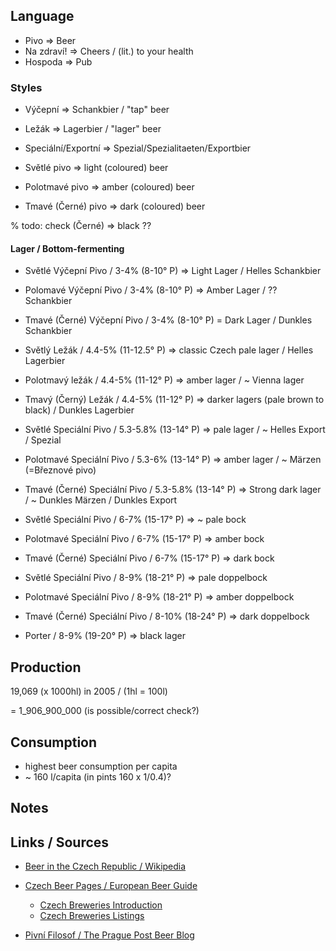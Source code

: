 
## Language

- Pivo  => Beer
- Na zdraví!  => Cheers / (lit.) to your health
- Hospoda => Pub


### Styles

- Výčepní   => Schankbier /  "tap" beer
- Ležák     => Lagerbier /  "lager" beer
- Speciální/Exportní  => Spezial/Spezialitaeten/Exportbier

- Světlé pivo      => light (coloured) beer
- Polotmavé pivo   => amber (coloured) beer
- Tmavé (Černé) pivo       => dark (coloured) beer

% todo: check  (Černé)  => black ??

#### Lager / Bottom-fermenting

- Světlé Výčepní Pivo  / 3-4% (8-10° P)   => Light Lager / Helles Schankbier
- Polomavé Výčepní Pivo / 3-4% (8-10° P)  => Amber Lager / ?? Schankbier
- Tmavé (Černé) Výčepní Pivo / 3-4% (8-10° P) = Dark Lager / Dunkles Schankbier

- Světlý Ležák / 4.4-5% (11-12.5° P)  => classic Czech pale lager / Helles Lagerbier
- Polotmavý ležák / 4.4-5% (11-12° P)  => amber lager / ~ Vienna lager
- Tmavý (Černý) Ležák / 4.4-5% (11-12° P) => darker lagers (pale brown to black) / Dunkles Lagerbier

- Světlé Speciální Pivo / 5.3-5.8% (13-14° P) => pale lager / ~ Helles Export / Spezial
- Polotmavé Speciální Pivo / 5.3-6% (13-14° P) => amber lager / ~ Märzen (=Březnové pivo)
- Tmavé (Černé) Speciální Pivo / 5.3-5.8% (13-14° P) => Strong dark lager / ~ Dunkles Märzen / Dunkles Export

- Světlé Speciální Pivo / 6-7% (15-17° P) => ~ pale bock
- Polotmavé Speciální Pivo / 6-7% (15-17° P) => amber bock
- Tmavé (Černé) Speciální Pivo / 6-7% (15-17° P) => dark bock

- Světlé Speciální Pivo / 8-9% (18-21° P)  => pale doppelbock
- Polotmavé Speciální Pivo / 8-9% (18-21° P) => amber doppelbock
- Tmavé (Černé) Speciální Pivo /  8-10% (18-24° P) => dark doppelbock

- Porter / 8-9% (19-20° P) => black lager



## Production

19,069 (x 1000hl)  in 2005  / (1hl = 100l)

= 1_906_900_000  (is possible/correct check?)


## Consumption

- highest beer consumption per capita 
- ~ 160 l/capita  (in pints  160 x 1/0.4)?


## Notes


## Links / Sources

- [Beer in the Czech Republic / Wikipedia](http://en.wikipedia.org/wiki/Beer_in_the_Czech_Republic)

- [Czech Beer Pages / European Beer Guide](http://www.europeanbeerguide.net/#czechrep)
  - [Czech Breweries Introduction](http://www.europeanbeerguide.net/czecintr.htm)
  - [Czech Breweries Listings](http://www.europeanbeerguide.net/czecbrew.htm)

- [Pivní Filosof / The Prague Post Beer Blog](http://www.praguepost.com/blogs/beer/)
